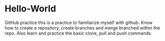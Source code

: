 # Hello-World
GitHub practice 
this is a practice to familiarize myself with github. 
Know how to create a repository, create branches and merge branched within the repo. 
Also learn and practice the basic clone, pull and push commands. 
